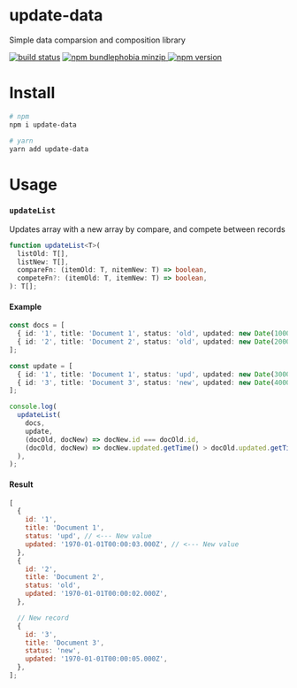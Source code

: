 # update-data

Simple data comparsion and composition library

[![build status](https://badgen.net/travis/ibitcy/update-data?icon=travis)](https://travis-ci.org/ibitcy/update-data)
[![npm bundlephobia minzip](https://badgen.net/bundlephobia/minzip/update-data@latest?icon=awesome)
![npm version](https://badgen.net/npm/v/update-data?icon=npm&color=blue)](https://www.npmjs.com/package/update-data)

# Install

```bash
# npm
npm i update-data

# yarn
yarn add update-data
```

# Usage

### `updateList`

Updates array with a new array by compare, and compete between records

```typescript
function updateList<T>(
  listOld: T[],
  listNew: T[],
  compareFn: (itemOld: T, nitemNew: T) => boolean,
  competeFn?: (itemOld: T, itemNew: T) => boolean,
): T[];
```

#### Example

```typescript
const docs = [
  { id: '1', title: 'Document 1', status: 'old', updated: new Date(1000) },
  { id: '2', title: 'Document 2', status: 'old', updated: new Date(2000) },
];

const update = [
  { id: '1', title: 'Document 1', status: 'upd', updated: new Date(3000) },
  { id: '3', title: 'Document 3', status: 'new', updated: new Date(4000) },
];

console.log(
  updateList(
    docs,
    update,
    (docOld, docNew) => docNew.id === docOld.id,
    (docOld, docNew) => docNew.updated.getTime() > docOld.updated.getTime(),
  ),
);
```

#### Result

```javascript
[
  {
    id: '1',
    title: 'Document 1',
    status: 'upd', // <--- New value
    updated: '1970-01-01T00:00:03.000Z', // <--- New value
  },
  {
    id: '2',
    title: 'Document 2',
    status: 'old',
    updated: '1970-01-01T00:00:02.000Z',
  },

  // New record
  {
    id: '3',
    title: 'Document 3',
    status: 'new',
    updated: '1970-01-01T00:00:05.000Z',
  },
];
```
